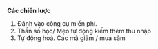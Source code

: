 **Các chiến lược**

1. Đánh vào công cụ miền phí.
3. Thần số học/ Mẹo tự động kiếm thêm thu nhập
4. Tự động hoá. Các mã giảm / mua sắm
